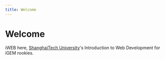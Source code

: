 ```yaml
---
title: Welcome
---
```


# Welcome

iWEB here, [ShanghaiTech University](https://www.shanghaitech.edu.cn)'s Introduction to Web Development for iGEM rookies. 

